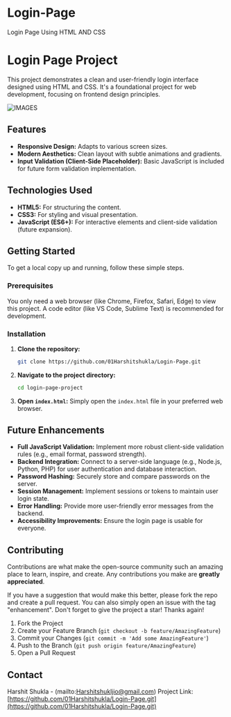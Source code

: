# Login-Page
Login Page Using HTML AND CSS
# Login Page Project

This project demonstrates a clean and user-friendly login interface designed using HTML and CSS. It's a foundational project for web development, focusing on frontend design principles.

![IMAGES](https://github.com/user-attachments/assets/69f09bdd-bea3-4a4e-94ca-5abb80c401b5)


## Features

* **Responsive Design:** Adapts to various screen sizes.
* **Modern Aesthetics:** Clean layout with subtle animations and gradients.
* **Input Validation (Client-Side Placeholder):** Basic JavaScript is included for future form validation implementation.

## Technologies Used

* **HTML5:** For structuring the content.
* **CSS3:** For styling and visual presentation.
* **JavaScript (ES6+):** For interactive elements and client-side validation (future expansion).

## Getting Started

To get a local copy up and running, follow these simple steps.

### Prerequisites

You only need a web browser (like Chrome, Firefox, Safari, Edge) to view this project. A code editor (like VS Code, Sublime Text) is recommended for development.

### Installation

1.  **Clone the repository:**
    ```bash
    git clone https://github.com/01Harshitshukla/Login-Page.git
    ```
2.  **Navigate to the project directory:**
    ```bash
    cd login-page-project
    ```
3.  **Open `index.html`:**
    Simply open the `index.html` file in your preferred web browser.

## Future Enhancements

* **Full JavaScript Validation:** Implement more robust client-side validation rules (e.g., email format, password strength).
* **Backend Integration:** Connect to a server-side language (e.g., Node.js, Python, PHP) for user authentication and database interaction.
* **Password Hashing:** Securely store and compare passwords on the server.
* **Session Management:** Implement sessions or tokens to maintain user login state.
* **Error Handling:** Provide more user-friendly error messages from the backend.
* **Accessibility Improvements:** Ensure the login page is usable for everyone.

## Contributing

Contributions are what make the open-source community such an amazing place to learn, inspire, and create. Any contributions you make are **greatly appreciated**.

If you have a suggestion that would make this better, please fork the repo and create a pull request. You can also simply open an issue with the tag "enhancement".
Don't forget to give the project a star! Thanks again!

1.  Fork the Project
2.  Create your Feature Branch (`git checkout -b feature/AmazingFeature`)
3.  Commit your Changes (`git commit -m 'Add some AmazingFeature'`)
4.  Push to the Branch (`git push origin feature/AmazingFeature`)
5.  Open a Pull Request

## Contact

Harshit Shukla - (mailto:Harshitshukljio@gmail.com)
Project Link: [https://github.com/01Harshitshukla/Login-Page.git](https://github.com/01Harshitshukla/Login-Page.git)
